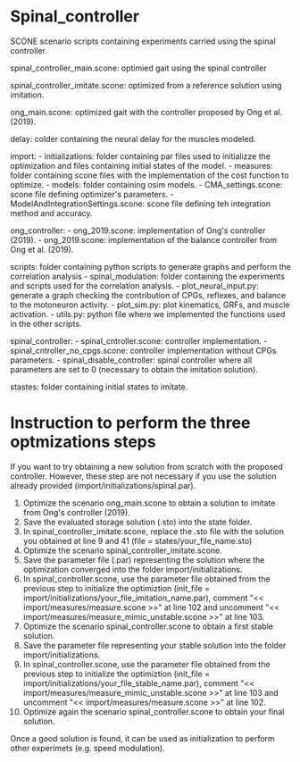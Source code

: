 # Spinal_controller

SCONE scenario scripts containing experiments carried using the spinal controller.

spinal_controller_main.scone: optimied gait using the spinal controller

spinal_controller_imitate.scone: optimized from a reference solution using imitation.

ong_main.scone: optimized gait with the controller proposed by Ong et al. (2019).

delay: colder containing the neural delay for the muscles modeled.

import:
	- initializations: folder containing par files used to initializze the optimization and files containing initial states of the model.
	- measures: folder containing scone files with the implementation of the cost function to optimize.
	- models: folder containing osim models.
	- CMA_settings.scone: scone file defining optimizer's parameters.
	- ModelAndIntegrationSettings.scone: scone file defining teh integration method and accuracy.

ong_controller:
	- ong_2019.scone: implementation of Ong's controller (2019).
	- ong_2019.scone: implementation of the balance controller from Ong et al. (2019).

scripts: folder containing python scripts to generate graphs and perform the correlation analysis
	- spinal_modulation: folder containing the experiments and scripts used for the correlation analysis.
	- plot_neural_input.py: generate a graph checking the contribution of CPGs, reflexes, and balance to the motoneuron activity.
	- plot_sim.py: plot kinematics, GRFs, and muscle activation.
	- utils.py: python file where we implemented the functions used in the other scripts.
	
spinal_controller:
	- spinal_cntroller.scone: controller implementation.
	- spinal_cntroller_no_cpgs.scone: controller implementation without CPGs parameters.
	- spinal_disable_controller: spinal controller where all parameters are set to 0 (necessary to obtain the imitation solution).
	
stastes: folder containing initial states to imitate. 


# Instruction to perform the three optmizations steps

If you want to try obtaining a new solution from scratch with the proposed controller. However, these step are not necessary if you use the solution already provided (import/initializations/spinal.par).

1. Optimize the scenario ong_main.scone to obtain a solution to imitate from Ong's controller (2019).
2. Save the evaluated storage solution (.sto) into the state folder.
3. In spinal_controller_imitate.scone, replace the .sto file with the solution you obtained at line 9 and 41 (file = states/your_file_name.sto)
4. Optimize the scenario spinal_controller_imitate.scone.
5. Save the parameter file (.par) representing the solution where the optimization converged into the folder import/initializations.
6. In spinal_controller.scone, use the parameter file obtained from the previous step to initialize the optimiztion (init_file = import/initializations/your_file_imitation_name.par), comment "<< import/measures/measure.scone >>" at line 102 and uncomment "<< import/measures/measure_mimic_unstable.scone >>" at line 103.
7. Optimize the scenario spinal_controller.scone to obtain a first stable solution.
8. Save the parameter file representing your stable solution into the folder import/initializations.
9. In spinal_controller.scone, use the parameter file obtained from the previous step to initialize the optimiztion (init_file = import/initializations/your_file_stable_name.par), comment "<< import/measures/measure_mimic_unstable.scone >>" at line 103 and uncomment "<< import/measures/measure.scone >>" at line 102.
10. Optimize again the scenario spinal_controller.scone to obtain your final solution.

Once a good solution is found, it can be used as initialization to perform other experimets (e.g. speed modulation).